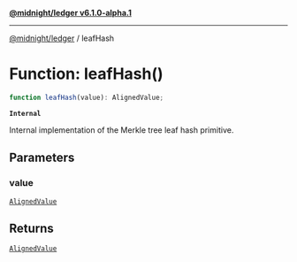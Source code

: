 [**@midnight/ledger v6.1.0-alpha.1**](../README.md)

***

[@midnight/ledger](../globals.md) / leafHash

# Function: leafHash()

```ts
function leafHash(value): AlignedValue;
```

**`Internal`**

Internal implementation of the Merkle tree leaf hash primitive.

## Parameters

### value

[`AlignedValue`](../type-aliases/AlignedValue.md)

## Returns

[`AlignedValue`](../type-aliases/AlignedValue.md)
